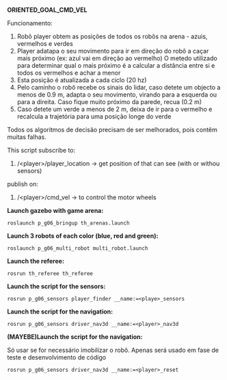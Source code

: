 **ORIENTED_GOAL_CMD_VEL**

Funcionamento:
1. Robô player obtem as posições de todos os robôs na arena - azuis, vermelhos e verdes
2. Player adatapa o seu movimento para ir em direção do robô a caçar mais próximo (ex: azul vai em direção ao vermelho)
    O metedo utilizado para determinar qual o mais próximo é a calcular a distância entre si e todos os vermelhos e achar a menor
3. Esta posição é atualizada a cada ciclo (20 hz)
4. Pelo caminho o robô recebe os sinais do lidar, caso detete um objecto a menos de 0.9 m, adapta o seu movimento, virando para a esquerda ou para a direita.
    Caso fique muito próximo da parede, recua (0.2 m)
5. Caso detete um verde a menos de 2 m, deixa de ir para o vermelho e recalcula a trajetória para uma posição longe do verde

Todos os algoritmos de decisão precisam de ser melhorados, pois contêm muitas falhas.

This script subscribe to:
1. /\<player>/player_location -> get position of that can see (with or withou sensors)

publish on:
1. /\<player>/cmd_vel -> to control the motor wheels

**Launch gazebo with game arena:**

    roslaunch p_g06_bringup th_arenas.launch

**Launch 3 robots of each color (blue, red and green):**
    
    roslaunch p_g06_multi_robot multi_robot.launch

**Launch the referee:**

    rosrun th_referee th_referee

**Launch the script for the sensors:**

    rosrun p_g06_sensors player_finder __name:=<playe>_sensors

**Launch the script for the navigation:**

    rosrun p_g06_sensors driver_nav3d __name:=<player>_nav3d

**(MAYEBE)Launch the script for the navigation:**
    
Só usar se for necessário imobilizar o robô. Apenas será usado em fase de teste e desenvolvimento de código

    rosrun p_g06_sensors driver_nav3d __name:=<player>_reset

